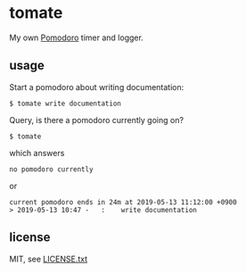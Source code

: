 
# tomate

My own [Pomodoro](https://francescocirillo.com/pages/pomodoro-technique) timer and logger.

## usage

Start a pomodoro about writing documentation:
```
$ tomate write documentation
```

Query, is there a pomodoro currently going on?
```
$ tomate
```
which answers
```
no pomodoro currently
```
or
```
current pomodoro ends in 24m at 2019-05-13 11:12:00 +0900
> 2019-05-13 10:47 -   :    write documentation
```

## license

MIT, see [LICENSE.txt](LICENSE.txt)

